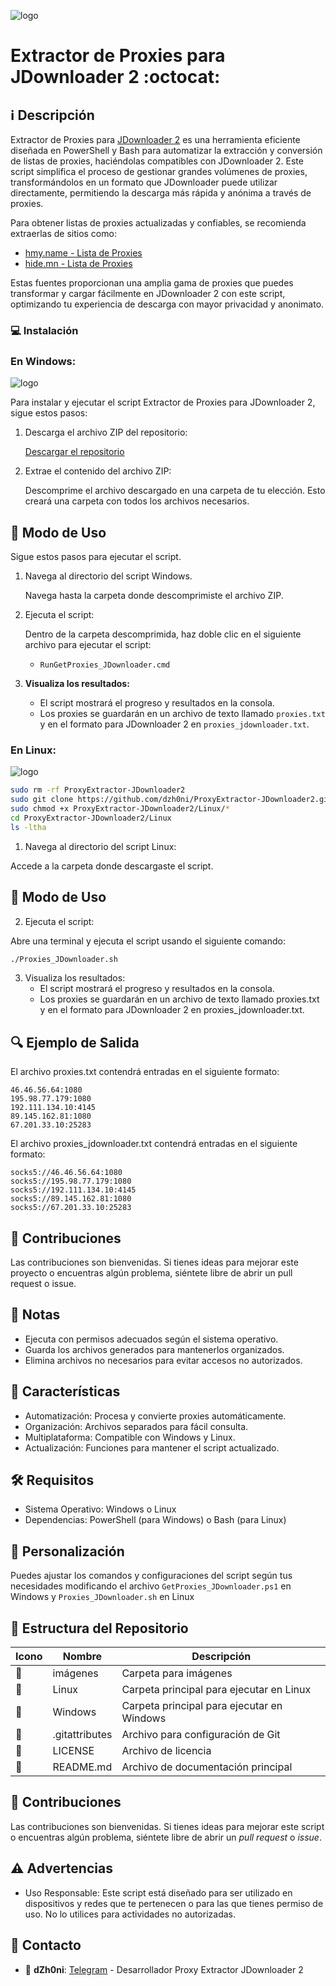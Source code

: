 ﻿![logo](https://multianime.com.mx/wp-content/uploads/2020/08/anime-404-gomen-.jpg)

# Extractor de Proxies para JDownloader 2 :octocat: 

## :information_source: Descripción
Extractor de Proxies para [JDownloader 2](https://jdownloader.org/es/download/index) es una herramienta eficiente diseñada en PowerShell y Bash para automatizar la extracción y conversión de listas de proxies, haciéndolas compatibles con JDownloader 2. Este script simplifica el proceso de gestionar grandes volúmenes de proxies, transformándolos en un formato que JDownloader puede utilizar directamente, permitiendo la descarga más rápida y anónima a través de proxies.

Para obtener listas de proxies actualizadas y confiables, se recomienda extraerlas de sitios como:
- [hmy.name - Lista de Proxies](https://hmy.name/proxy-list/)
- [hide.mn - Lista de Proxies](https://hide.mn/es/proxy-list/)

Estas fuentes proporcionan una amplia gama de proxies que puedes transformar y cargar fácilmente en JDownloader 2 con este script, optimizando tu experiencia de descarga con mayor privacidad y anonimato.

### :computer: Instalación

### En Windows:

![logo](https://github.com/dzh0ni/ProxyExtractor-JDownloader2/blob/main/Imagenes/ProxyExtractor-JDownloader2-Windows.png)

Para instalar y ejecutar el script Extractor de Proxies para JDownloader 2, sigue estos pasos:

1. Descarga el archivo ZIP del repositorio:

   [Descargar el repositorio](https://github.com/dzh0ni/ProxyExtractor-JDownloader2/archive/refs/heads/main.zip)

2. Extrae el contenido del archivo ZIP:

   Descomprime el archivo descargado en una carpeta de tu elección. Esto creará una carpeta con todos los archivos necesarios.

## :rocket: Modo de Uso

Sigue estos pasos para ejecutar el script.

1. Navega al directorio del script Windows.

   Navega hasta la carpeta donde descomprimiste el archivo ZIP. 

2. Ejecuta el script:

   Dentro de la carpeta descomprimida, haz doble clic en el siguiente archivo para ejecutar el script:

   - `RunGetProxies_JDownloader.cmd` 

3. **Visualiza los resultados:**

   - El script mostrará el progreso y resultados en la consola.
   - Los proxies se guardarán en un archivo de texto llamado `proxies.txt` y en el formato para JDownloader 2 en `proxies_jdownloader.txt`.

### En Linux:

![logo](https://github.com/dzh0ni/ProxyExtractor-JDownloader2/blob/main/Imagenes/ProxyExtractor-JDownloader2-Linux.png)

```bash
sudo rm -rf ProxyExtractor-JDownloader2
sudo git clone https://github.com/dzh0ni/ProxyExtractor-JDownloader2.git
sudo chmod +x ProxyExtractor-JDownloader2/Linux/*
cd ProxyExtractor-JDownloader2/Linux
ls -ltha
```

1. Navega al directorio del script Linux:

  Accede a la carpeta donde descargaste el script.

## :rocket: Modo de Uso

2. Ejecuta el script:

  Abre una terminal y ejecuta el script usando el siguiente comando:

```bash
./Proxies_JDownloader.sh
```

3. Visualiza los resultados:
   - El script mostrará el progreso y resultados en la consola.
   - Los proxies se guardarán en un archivo de texto llamado proxies.txt y en el formato para JDownloader 2 en proxies_jdownloader.txt.

## :mag: Ejemplo de Salida

El archivo proxies.txt contendrá entradas en el siguiente formato:

```plaintext
46.46.56.64:1080
195.98.77.179:1080
192.111.134.10:4145
89.145.162.81:1080
67.201.33.10:25283
```

El archivo proxies_jdownloader.txt contendrá entradas en el siguiente formato:

```plaintext
socks5://46.46.56.64:1080
socks5://195.98.77.179:1080
socks5://192.111.134.10:4145
socks5://89.145.162.81:1080
socks5://67.201.33.10:25283
```

## :star2: Contribuciones

Las contribuciones son bienvenidas. Si tienes ideas para mejorar este proyecto o encuentras 
algún problema, siéntete libre de abrir un pull request o issue.

## :bookmark_tabs: Notas

- Ejecuta con permisos adecuados según el sistema operativo.
- Guarda los archivos generados para mantenerlos organizados.
- Elimina archivos no necesarios para evitar accesos no autorizados.

## :star2: Características

- Automatización: Procesa y convierte proxies automáticamente.
- Organización: Archivos separados para fácil consulta.
- Multiplataforma: Compatible con Windows y Linux.
- Actualización: Funciones para mantener el script actualizado.

## :hammer_and_wrench: Requisitos 

- Sistema Operativo: Windows o Linux
- Dependencias: PowerShell (para Windows) o Bash (para Linux)

## :memo: Personalización

Puedes ajustar los comandos y configuraciones del script según tus necesidades modificando el 
archivo `GetProxies_JDownloader.ps1` en Windows y `Proxies_JDownloader.sh` en Linux

## :open_file_folder: Estructura del Repositorio

| Icono            | Nombre              | Descripción                                |
|------------------|---------------------|--------------------------------------------|
| :file_folder:    | imágenes            | Carpeta para imágenes                      |
| :file_folder:    | Linux               | Carpeta principal para ejecutar en Linux   |
| :file_folder:    | Windows             | Carpeta principal para ejecutar en Windows |
| :page_facing_up: | .gitattributes      | Archivo para configuración de Git          |
| :page_facing_up: | LICENSE             | Archivo de licencia                        |
| :book:           | README.md           | Archivo de documentación principal         |

## :star2: Contribuciones

Las contribuciones son bienvenidas. Si tienes ideas para mejorar este script o encuentras algún problema, siéntete libre de abrir un *pull request* o *issue*.

## :warning: Advertencias

- Uso Responsable: Este script está diseñado para ser utilizado en dispositivos y redes que te pertenecen o para las que tienes permiso de uso. No lo utilices para actividades no autorizadas.

## :email: Contacto 
* :busts_in_silhouette: **dZh0ni**: [Telegram](https://t.me/dZh0ni_Dev) - Desarrollador Proxy Extractor JDownloader 2
